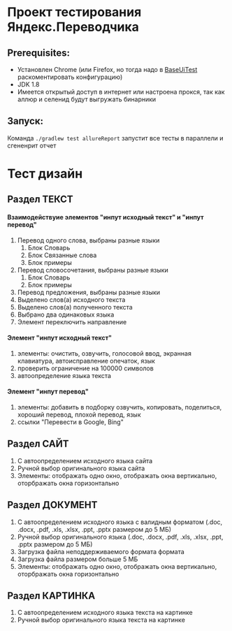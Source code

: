 # Проект тестирования Яндекс.Переводчика
## Prerequisites:
* Установлен Chrome (или Firefox, но тогда надо в [BaseUiTest](../master/src/test/java/ru/atrofimov/uitest/common/BaseUiTest.java) раскоментировать конфигурацию)
* JDK 1.8
* Имеется открытый доступ в интернет или настроена прокся, так как аллюр и селенид будут выгружать бинарники

## Запуск:
Команда `./gradlew test allureReport` запустит все тесты в параллели и сгененрит отчет

# Тест дизайн

## Раздел ТЕКСТ

#### Взаимодействуие элементов "инпут исходный текст" и "инпут перевод"
1. Перевод одного слова, выбраны разные языки
   1. Блок Словарь
   2. Блок Связанные слова
   3. Блок примеры
2. Перевод словосочетания, выбраны разные языки
   1. Блок Словарь
   3. Блок примеры	
3. Перевод предложения, выбраны разные языки
4. Выделено слов(а) исходного текста
5. Выделено слов(а) полученного текста
6. Выбрано два одинаковых языка 
7. Элемент переключить направление 

#### Элемент "инпут исходный текст"
1. элементы: очистить, озвучить, голосовой ввод, экранная клавиатура, автоисправление опечаток, язык
2. проверить ограничение на 100000 символов
3. автоопределение языка текста


#### Элемент "инпут перевод"
1. элементы: добавить в подборку озвучить, копировать, поделиться, хороший перевод, плохой перевод, язык
2. ссылки "Перевести в Google, Bing"

## Раздел САЙТ
1. С автоопределением исходного языка сайта
2. Ручной выбор оригинального языка сайта
3. Элементы: отображать одно окно, отображать окна вертикально, оторбражать окна горизонтально


## Раздел ДОКУМЕНТ
1. С автоопределением исходного языка с валидным форматом
(.doc, .docx, .pdf, .xls, .xlsx, .ppt, .pptx
размером до 5 МБ)
2. Ручной выбор оригинального языка
(.doc, .docx, .pdf, .xls, .xlsx, .ppt, .pptx
размером до 5 МБ)
3. Загрузка файла неподдерживаемого формата формата
4. Загрузка файла размером больше 5 МБ
5. Элементы: отображать одно окно, отображать окна вертикально, оторбражать окна горизонтально


## Раздел КАРТИНКА
1. С автоопределением исходного языка текста на картинке
2. Ручной выбор оригинального языка текста на картинке
